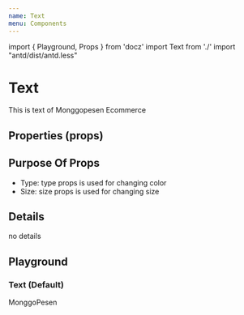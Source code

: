 ```yaml
---
name: Text
menu: Components
---
```


import { Playground, Props } from 'docz'
import Text from './'
import "antd/dist/antd.less"

# Text

This is text of Monggopesen Ecommerce

## Properties (props)

<Props of={Text} />

## Purpose Of Props

- Type: type props is used for changing color
- Size: size props is used for changing size

## Details

no details

## Playground

### Text (Default)

<Playground>
    <Text>MonggoPesen</Text>
</Playground>